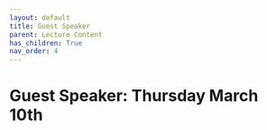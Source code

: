 ```yaml
---
layout: default
title: Guest Speaker
parent: Lecture Content
has_children: True
nav_order: 4
---
```


# Guest Speaker: Thursday March 10th

<!-- 
## Alysha Baratta: Peace Geeks


<div style="overflow: hidden;
  padding-top: 56.25%;
  position: relative">
  <iframe src="content/GIS Arrival Advisor.pdf" title="Processes" scrolling="no" frameborder="0"
    style="border: 0;
   height: 100%;
   left: 0;
   position: absolute;
   top: 0;
   width: 100%;">
   <p>Your browser does not support iframes.</p>
 </iframe>
</div>
<a href="content/GIS Arrival Advisor.pdf" target="_blank">View slides in new tab</a>
 -->